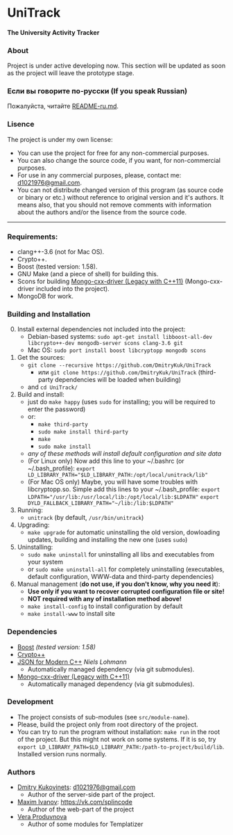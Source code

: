 # UniTrack
#### The University Activity Tracker


### About
Project is under active developing now. This section will be updated as soon as the project will leave the prototype stage.


### Если вы говорите по-русски (If you speak Russian)
Пожалуйста, читайте [README-ru.md](https://github.com/DmitryKuk/UniTrack/blob/master/README-ru.md).


### Lisence
The project is under my own license:

- You can use the project for free for any non-commercial purposes.
- You can also change the source code, if you want, for non-commercial purposes.
- For use in any commercial purposes, please, contact me: <d1021976@gmail.com>.
- You can not distribute changed version of this program (as source code or binary or etc.) without reference to original version and it's authors. It means also, that you should not remove comments with information about the authors and/or the lisence from the source code.

---


### Requirements:
- clang++-3.6 (not for Mac OS).
- Crypto++.
- Boost (tested version: 1.58).
- GNU Make (and a piece of shell) for building this.
- Scons for building [Mongo-cxx-driver (Legacy with C++11)](https://github.com/mongodb/mongo-cxx-driver/tree/legacy) (Mongo-cxx-driver included into the project).
- MongoDB for work.


### Building and Installation
0. Install external dependencies not included into the project:
    - Debian-based systems:
        `sudo apt-get install libboost-all-dev libcrypto++-dev mongodb-server scons clang-3.6 git`
    - Mac OS:
        `sudo port install boost libcryptopp mongodb scons`
1. Get the sources:
	- `git clone --recursive https://github.com/DmitryKuk/UniTrack`
        + или `git clone https://github.com/DmitryKuk/UniTrack` (third-party dependencies will be loaded when building)
	- and `cd UniTrack/`
2. Build and install:
	- just do `make happy` (uses `sudo` for installing; you will be required to enter the password)
	- or:
        + `make third-party`
        + `sudo make install third-party`
        + `make`
        + `sudo make install`
    - *any of these methods will install default configuration and site data*
    - (For Linux only) Now add this line to your ~/.bashrc (or ~/.bash_profile):
        `export LD_LIBRARY_PATH="$LD_LIBRARY_PATH:/opt/local/unitrack/lib"`
    - (For Mac OS only) Maybe, you will have some troubles with libcryptopp.so. Simple add this lines to your ~/.bash_profile:
        `export LDPATH="/usr/lib:/usr/local/lib:/opt/local/lib:$LDPATH"`
        `export DYLD_FALLBACK_LIBRARY_PATH="~/lib:/lib:$LDPATH"`
3. Running:
	- `unitrack` (by default, `/usr/bin/unitrack`)
4. Upgrading:
	- `make upgrade` for automatic uninstalling the old version, dowloading updates, building and installing the new one (uses `sudo`)
5. Uninstalling:
	- `sudo make uninstall` for uninstalling all libs and executables from your system
    - or `sudo make uninstall-all` for completely uninstalling (executables, default configuration, WWW-data and third-party dependencies)
6. Manual management (**do not use, if you don't know, why you need it**):
    - **Use only if you want to recover corrupted configuration file or site!**
    - **NOT required with any of installation method above!**
    - `make install-config` to install configuration by default
    - `make install-www` to install site


### Dependencies
- [Boost](http://www.boost.org/) *(tested version: 1.58)*
- [Crypto++](http://www.cryptopp.com/)
- [JSON for Modern C++](https://github.com/nlohmann/json) *Niels Lohmann*
    + Automatically managed dependency (via git submodules).
- [Mongo-cxx-driver (Legacy with C++11)](https://github.com/mongodb/mongo-cxx-driver/tree/legacy)
    + Automatically managed dependency (via git submodules).


### Development
- The project consists of sub-modules (see `src/module-name`).
- Please, build the project only from root directory of the project.
- You can try to run the program without installation: `make run` in the root of the project. But this might not work on some systems. If it is so, try `export LD_LIBRARY_PATH=$LD_LIBRARY_PATH:/path-to-project/build/lib`. Installed version runs normally.


### Authors
- [Dmitry Kukovinets](https://github.com/DmitryKuk): <d1021976@gmail.com>
    + Author of the server-side part of the project.
- [Maxim Ivanov](https://github.com/splincode): <https://vk.com/splincode>
    + Author of the web-part of the project
- [Vera Produvnova](https://github.com/VeraProd)
    + Author of some modules for Templatizer
